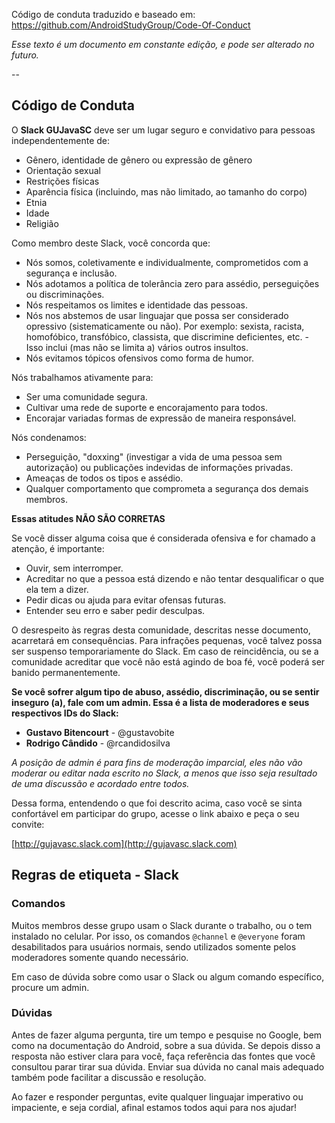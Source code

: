 
Código de conduta traduzido e baseado em: https://github.com/AndroidStudyGroup/Code-Of-Conduct

*Esse texto é um documento em constante edição, e pode ser alterado no futuro.*

--

## Código de Conduta

O **Slack GUJavaSC** deve ser um lugar seguro e convidativo para pessoas independentemente de:
- Gênero, identidade de gênero ou expressão de gênero
- Orientação sexual
- Restrições físicas
- Aparência física (incluindo, mas não limitado, ao tamanho do corpo)
- Etnia
- Idade
- Religião

Como membro deste Slack, você concorda que:

* Nós somos, coletivamente e individualmente, comprometidos com a segurança e inclusão.
* Nós adotamos a política de tolerância zero para assédio, perseguições ou discriminações.
* Nós respeitamos os limites e identidade das pessoas.
* Nós nos abstemos de usar linguajar que possa ser considerado opressivo (sistematicamente ou não). Por exemplo: sexista, racista, homofóbico, transfóbico, classista, que discrimine deficientes, etc. - Isso inclui (mas não se limita a) vários outros insultos.
* Nós evitamos tópicos ofensivos como forma de humor.

Nós trabalhamos ativamente para:

* Ser uma comunidade segura.
* Cultivar uma rede de suporte e encorajamento para todos.
* Encorajar variadas formas de expressão de maneira responsável.

Nós condenamos:

* Perseguição, "doxxing" (investigar a vida de uma pessoa sem autorização) ou publicações indevidas de informações privadas.
* Ameaças de todos os tipos e assédio.
* Qualquer comportamento que comprometa a segurança dos demais membros.

**Essas atitudes NÃO SÃO CORRETAS**

Se você disser alguma coisa que é considerada ofensiva e for chamado a atenção, é importante:

* Ouvir, sem interromper.
* Acreditar no que a pessoa está dizendo e não tentar desqualificar o que ela tem a dizer.
* Pedir dicas ou ajuda para evitar ofensas futuras.
* Entender seu erro e saber pedir desculpas.

O desrespeito às regras desta comunidade, descritas nesse documento, acarretará em consequências. Para infrações pequenas, você talvez possa ser suspenso temporariamente do Slack. Em caso de reincidência, ou se a comunidade acreditar que você não está agindo de boa fé, você poderá ser banido permanentemente.

**Se você sofrer algum tipo de abuso, assédio, discriminação, ou se sentir inseguro (a), fale com um admin. 
Essa é a lista de moderadores e seus respectivos IDs do Slack:**

* **Gustavo Bitencourt** - @gustavobite
* **Rodrigo Cândido** - @rcandidosilva

*A posição de admin é para fins de moderação imparcial, eles não vão moderar ou editar nada escrito no Slack, a menos que isso seja resultado de uma discussão e acordado entre todos.*

Dessa forma, entendendo o que foi descrito acima, caso você se sinta confortável em participar do grupo, acesse o link abaixo e peça o seu convite:

[http://gujavasc.slack.com](http://gujavasc.slack.com)

## Regras de etiqueta - Slack

### Comandos

Muitos membros desse grupo usam o Slack durante o trabalho, ou o tem instalado no celular. Por isso, os comandos `@channel` e `@everyone` foram desabilitados para usuários normais, sendo utilizados somente pelos moderadores somente quando necessário.

Em caso de dúvida sobre como usar o Slack ou algum comando específico, procure um admin.

### Dúvidas

Antes de fazer alguma pergunta, tire um tempo e pesquise no Google, bem como na documentação do Android, sobre a sua dúvida. Se depois disso a resposta não estiver clara para você, faça referência das fontes que você consultou parar tirar sua dúvida. Enviar sua dúvida no canal mais adequado também pode facilitar a discussão e resolução.

Ao fazer e responder perguntas, evite qualquer linguajar imperativo ou impaciente, e seja cordial, afinal estamos todos aqui para nos ajudar!
